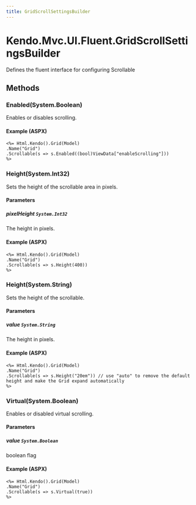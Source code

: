 ```yaml
---
title: GridScrollSettingsBuilder
---
```


# Kendo.Mvc.UI.Fluent.GridScrollSettingsBuilder
Defines the fluent interface for configuring Scrollable




## Methods


### Enabled(System.Boolean)
Enables or disables scrolling.




#### Example (ASPX)
    <%= Html.Kendo().Grid(Model)
    .Name("Grid")
    .Scrollable(s => s.Enabled((bool)ViewData["enableScrolling"]))
    %>


### Height(System.Int32)
Sets the height of the scrollable area in pixels.


#### Parameters

##### pixelHeight `System.Int32`
The height in pixels.




#### Example (ASPX)
    <%= Html.Kendo().Grid(Model)
    .Name("Grid")
    .Scrollable(s => s.Height(400))
    %>


### Height(System.String)
Sets the height of the scrollable.


#### Parameters

##### value `System.String`
The height in pixels.




#### Example (ASPX)
    <%= Html.Kendo().Grid(Model)
    .Name("Grid")
    .Scrollable(s => s.Height("20em")) // use "auto" to remove the default height and make the Grid expand automatically
    %>


### Virtual(System.Boolean)
Enables or disabled virtual scrolling.


#### Parameters

##### value `System.Boolean`
boolean flag




#### Example (ASPX)
    <%= Html.Kendo().Grid(Model)
    .Name("Grid")
    .Scrollable(s => s.Virtual(true))
    %>



